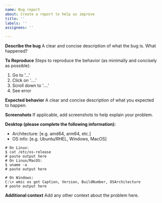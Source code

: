 ```yaml
---
name: Bug report
about: Create a report to help us improve
title: ''
labels: ''
assignees: ''

---
```


**Describe the bug**
A clear and concise description of what the bug is. What happened?

**To Reproduce**
Steps to reproduce the behavior (as minimally and concisely as possible):
1. Go to '...'
2. Click on '....'
3. Scroll down to '....'
4. See error

**Expected behavior**
A clear and concise description of what you expected to happen.

**Screenshots**
If applicable, add screenshots to help explain your problem.

**Desktop (please complete the following information):**
 - Architecture: [e.g. amd64, arm64, etc.]
 - OS info: [e.g. Ubuntu/RHEL, Windows, MacOS]
```console
# On Linux:
$ cat /etc/os-release
# paste output here
# On Linux/MacOS:
$ uname -a
# paste output here

# On Windows:
C:\> wmic os get Caption, Version, BuildNumber, OSArchitecture
# paste output here
```

**Additional context**
Add any other context about the problem here.
